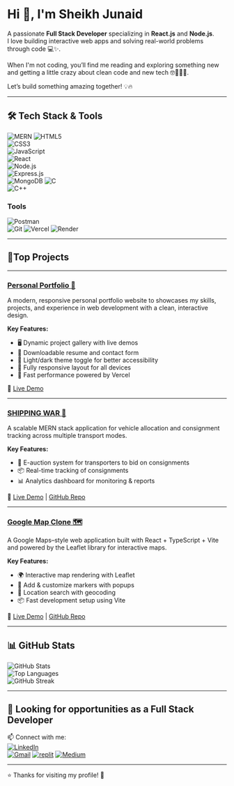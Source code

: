 # Hi 👋, I'm Sheikh Junaid

A passionate **Full Stack Developer** specializing in **React.js** and **Node.js**.  
I love building interactive web apps and solving real-world problems through code 💻✨.

When I'm not coding, you’ll find me reading and exploring something new and getting a little crazy about clean code and new tech 🤓👩‍💻🚀.

Let’s build something amazing together! 💡🔥

---
## 🛠️ Tech Stack & Tools


![MERN](https://img.shields.io/badge/MERN-0A0A0A?style=for-the-badge&logo=react&logoColor=61DBFB) 
![HTML5](https://img.shields.io/badge/HTML5-E34F26?style=for-the-badge&logo=html5&logoColor=white)  
![CSS3](https://img.shields.io/badge/CSS3-1572B6?style=for-the-badge&logo=css3&logoColor=white)  
![JavaScript](https://img.shields.io/badge/JavaScript-FFD600?style=for-the-badge&logo=javascript&logoColor=000000)  
![React](https://img.shields.io/badge/React-61DBFB?style=for-the-badge&logo=react&logoColor=000000)  
![Node.js](https://camo.githubusercontent.com/5efede1ede485921a068d065e72eae3446b1d4f9c8aba580ab290b060e1d436a/68747470733a2f2f696d672e736869656c64732e696f2f62616467652f4e6f64652e6a732d3333393933333f7374796c653d666f722d7468652d6261646765266c6f676f3d6e6f64652e6a73266c6f676f436f6c6f723d7768697465)  
![Express.js](https://camo.githubusercontent.com/9789aea7953b74289df6760a71e717321e750032579075e89744c592f46461aa/68747470733a2f2f696d672e736869656c64732e696f2f62616467652f457870726573732e6a732d3030303030303f7374796c653d666f722d7468652d6261646765266c6f676f3d65787072657373266c6f676f436f6c6f723d7768697465)  
![MongoDB](https://img.shields.io/badge/MongoDB-4DB33D?style=for-the-badge&logo=mongodb&logoColor=white)
![C](https://img.shields.io/badge/C-00599C?style=for-the-badge&logo=c&logoColor=white)  
![C++](https://img.shields.io/badge/C++-00599C?style=for-the-badge&logo=c%2B%2B&logoColor=white)  


### Tools

![Postman](https://img.shields.io/badge/Postman-FF6C37?style=for-the-badge&logo=postman&logoColor=white)  
![Git](https://camo.githubusercontent.com/8a6912ffd6e3bba0d696c8803e3ff21a37f24cbca4a3433e23af910250e974ef/68747470733a2f2f696d672e736869656c64732e696f2f62616467652f4769742d4630353033323f7374796c653d666f722d7468652d6261646765266c6f676f3d676974266c6f676f436f6c6f723d7768697465)
![Vercel](https://img.shields.io/badge/Vercel-000000?style=for-the-badge&logo=vercel&logoColor=white)
![Render](https://camo.githubusercontent.com/69b4f6b47f8706dfe1ff803e503803cac105cb33c7d8ad7e110da03b9b24e835/68747470733a2f2f696d672e736869656c64732e696f2f62616467652f52656e6465722d3044313131373f7374796c653d666f722d7468652d6261646765266c6f676f3d72656e646572266c6f676f436f6c6f723d7768697465)

---

## 🚀Top Projects

---

### [Personal Portfolio 🤩](https://junaid-red.vercel.app/)

A modern, responsive personal portfolio website to showcases my skills, projects, and experience in web development with a clean, interactive design.

**Key Features:**

- 🖥️ Dynamic project gallery with live demos
- 📄 Downloadable resume and contact form
- 🌙 Light/dark theme toggle for better accessibility
- 📱 Fully responsive layout for all devices
- 🚀 Fast performance powered by Vercel

🔗 [Live Demo](https://junaid-red.vercel.app/)

---

### [SHIPPING WAR 🚚](https://the-shipping-war.vercel.app/)

A scalable MERN stack application for vehicle allocation and consignment tracking across multiple transport modes.

**Key Features:**

- 🛒 E-auction system for transporters to bid on consignments
- 📦 Real-time tracking of consignments
- 📊 Analytics dashboard for monitoring & reports

🔗 [Live Demo](https://the-shipping-war.vercel.app/) | [GitHub Repo](https://github.com/sheikhjunaid07/the-shipping-war)

---

### [Google Map Clone 🗺️](https://map-clone-omega.vercel.app/)

A Google Maps–style web application built with React + TypeScript + Vite and powered by the Leaflet library for interactive maps.

**Key Features:**

- 🌍 Interactive map rendering with Leaflet
- 📍 Add & customize markers with popups
- 🔎 Location search with geocoding
- 📦 Fast development setup using Vite

🔗 [Live Demo](https://map-clone-omega.vercel.app/) | [GitHub Repo](https://github.com/sheikhjunaid07/google-map-clone-ts)

---

## 📊 GitHub Stats

![GitHub Stats](https://github-readme-stats.vercel.app/api?username=sheikhjunaid07&show_icons=true&theme=radical)  
![Top Languages](https://github-readme-stats.vercel.app/api/top-langs/?username=sheikhjunaid07&layout=compact&theme=radical)  
![GitHub Streak](https://github-readme-streak-stats.herokuapp.com/?user=sheikhjunaid07&theme=radical)

---

## 💼 Looking for opportunities as a Full Stack Developer

📫 Connect with me:  
[![LinkedIn](https://img.shields.io/badge/LinkedIn-0A66C2?style=for-the-badge&logo=linkedin&logoColor=white)](https://www.linkedin.com/in/sheikh-junaid-76a2a31bb/)  
[![Gmail](https://img.shields.io/badge/Gmail-D14836?style=for-the-badge&logo=gmail&logoColor=white)](mailto:sheikhjunaid732000@gmail.com) 
[![replit](https://img.shields.io/badge/replit-f3722c?style=for-the-badge&logo=replit&logoColor=white)](https://replit.com/@SheikhJunaid1) 
[![Medium](https://img.shields.io/badge/Medium-303030?style=for-the-badge&logo=Medium&logoColor=white)](https://medium.com/@sheikhjunaid07) 

---

⭐ Thanks for visiting my profile! 🚀
